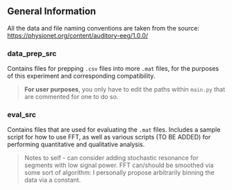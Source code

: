 ## General Information
All the data and file naming conventions are taken from the source: https://physionet.org/content/auditory-eeg/1.0.0/

### data_prep_src
Contains files for prepping `.csv` files into more `.mat` files, for the purposes of this experiment and corresponding compatibility.
>**For user purposes**, you only have to edit the paths within `main.py` that are commented for one to do so.


### eval_src
Contains files that are used for evaluating the `.mat` files. Includes a sample script for how to use FFT, as well as various scripts (TO BE ADDED) for performing quantitative and qualitative analysis.
>Notes to self - can consider adding stochastic resonance for segments with low signal power. FFT can/should be smoothed via some sort of algorithm: I personally propose arbitrarily binning the data via a constant.
